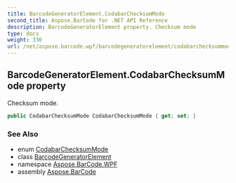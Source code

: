 ```yaml
---
title: BarcodeGeneratorElement.CodabarChecksumMode
second_title: Aspose.BarCode for .NET API Reference
description: BarcodeGeneratorElement property. Checksum mode
type: docs
weight: 330
url: /net/aspose.barcode.wpf/barcodegeneratorelement/codabarchecksummode/
---
```

## BarcodeGeneratorElement.CodabarChecksumMode property

Checksum mode.

```csharp
public CodabarChecksumMode CodabarChecksumMode { get; set; }
```

### See Also

* enum [CodabarChecksumMode](../../../aspose.barcode.generation/codabarchecksummode/)
* class [BarcodeGeneratorElement](../)
* namespace [Aspose.BarCode.WPF](../../barcodegeneratorelement/)
* assembly [Aspose.BarCode](../../../)


